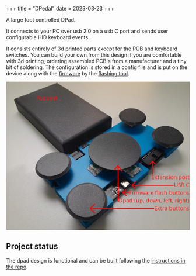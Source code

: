 +++
title = "DPedal"
date = 2023-03-23
+++

A large foot controlled DPad.
<!-- more -->
It connects to your PC over usb 2.0 on a usb C port and sends user configurable HID keyboard events.

It consists entirely of [3d printed parts](https://cad.onshape.com/documents/b3650977a607511c32026f52/w/79027c5ddd8ad99ee7db1e2a/e/7192077cb58abe7f31bd20c3?renderMode=0&uiState=63ad8d5084623c01cce27891) except for the [PCB](https://github.com/rukai/DPedal/tree/main/PCB) and keyboard switches.
You can build your own from this design if you are comfortable with 3d printing, ordering assembled PCB's from a manufacturer and a tiny bit of soldering.
The configuration is stored in a config file and is put on the device along with the [firmware](https://github.com/rukai/DPedal/tree/main/dpedal_firmware) by the [flashing tool](https://github.com/rukai/DPedal/tree/main/dpedal_flash).

[![Image of the DPedal](labelled.jpg)](https://hachyderm.io/@rukai/110121489127236981)

## Project status

The dpad design is functional and can be built following the [instructions in the repo](https://github.com/rukai/DPedal#manufacturing).
